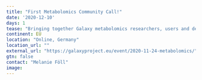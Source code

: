 ```yaml
---
title: "First Metabolomics Community Call!"
date: '2020-12-10'
days: 1
tease: "Bringing together Galaxy metabolomics researchers, users and developers, to discuss needs, ideas, ..."
continent: EU
location: "Online, Germany"
location_url: ""
external_url: "https://galaxyproject.eu/event/2020-11-24-metabolomics/"
gtn: false
contact: "Melanie Föll"
image: 
---
```

